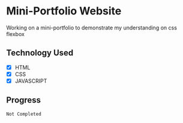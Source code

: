 #   Mini-Portfolio Website
Working on a mini-portfolio to demonstrate my understanding on css flexbox

##  Technology Used
- [x] HTML
- [x] CSS
- [x] JAVASCRIPT

##  Progress
`Not Completed`